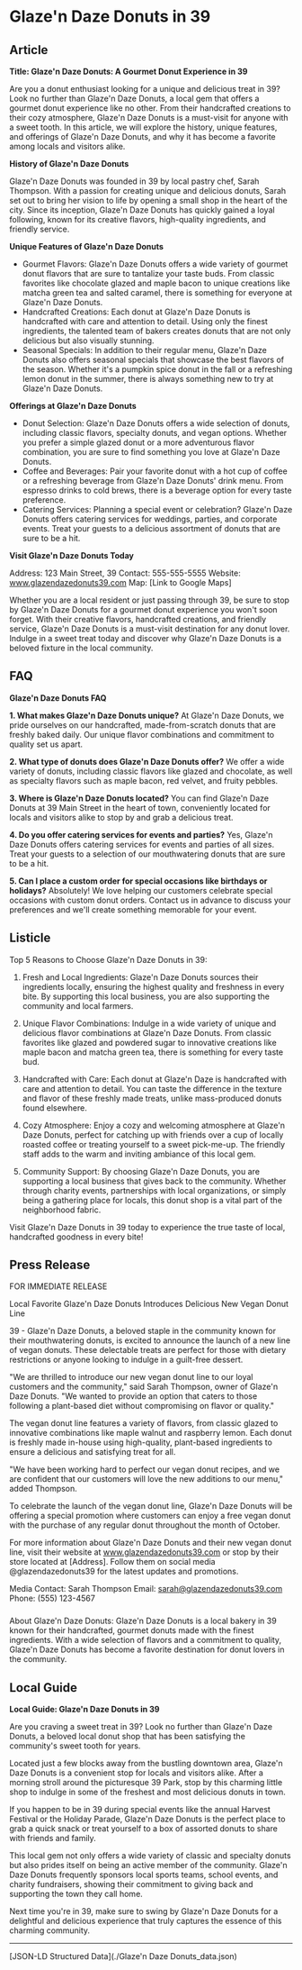 # Glaze'n Daze Donuts in 39

## Article
**Title: Glaze'n Daze Donuts: A Gourmet Donut Experience in 39**

Are you a donut enthusiast looking for a unique and delicious treat in 39? Look no further than Glaze'n Daze Donuts, a local gem that offers a gourmet donut experience like no other. From their handcrafted creations to their cozy atmosphere, Glaze'n Daze Donuts is a must-visit for anyone with a sweet tooth. In this article, we will explore the history, unique features, and offerings of Glaze'n Daze Donuts, and why it has become a favorite among locals and visitors alike.

**History of Glaze'n Daze Donuts**

Glaze'n Daze Donuts was founded in 39 by local pastry chef, Sarah Thompson. With a passion for creating unique and delicious donuts, Sarah set out to bring her vision to life by opening a small shop in the heart of the city. Since its inception, Glaze'n Daze Donuts has quickly gained a loyal following, known for its creative flavors, high-quality ingredients, and friendly service.

**Unique Features of Glaze'n Daze Donuts**

- Gourmet Flavors: Glaze'n Daze Donuts offers a wide variety of gourmet donut flavors that are sure to tantalize your taste buds. From classic favorites like chocolate glazed and maple bacon to unique creations like matcha green tea and salted caramel, there is something for everyone at Glaze'n Daze Donuts.
- Handcrafted Creations: Each donut at Glaze'n Daze Donuts is handcrafted with care and attention to detail. Using only the finest ingredients, the talented team of bakers creates donuts that are not only delicious but also visually stunning.
- Seasonal Specials: In addition to their regular menu, Glaze'n Daze Donuts also offers seasonal specials that showcase the best flavors of the season. Whether it's a pumpkin spice donut in the fall or a refreshing lemon donut in the summer, there is always something new to try at Glaze'n Daze Donuts.

**Offerings at Glaze'n Daze Donuts**

- Donut Selection: Glaze'n Daze Donuts offers a wide selection of donuts, including classic flavors, specialty donuts, and vegan options. Whether you prefer a simple glazed donut or a more adventurous flavor combination, you are sure to find something you love at Glaze'n Daze Donuts.
- Coffee and Beverages: Pair your favorite donut with a hot cup of coffee or a refreshing beverage from Glaze'n Daze Donuts' drink menu. From espresso drinks to cold brews, there is a beverage option for every taste preference.
- Catering Services: Planning a special event or celebration? Glaze'n Daze Donuts offers catering services for weddings, parties, and corporate events. Treat your guests to a delicious assortment of donuts that are sure to be a hit.

**Visit Glaze'n Daze Donuts Today**

Address: 123 Main Street, 39
Contact: 555-555-5555
Website: www.glazendazedonuts39.com
Map: [Link to Google Maps]

Whether you are a local resident or just passing through 39, be sure to stop by Glaze'n Daze Donuts for a gourmet donut experience you won't soon forget. With their creative flavors, handcrafted creations, and friendly service, Glaze'n Daze Donuts is a must-visit destination for any donut lover. Indulge in a sweet treat today and discover why Glaze'n Daze Donuts is a beloved fixture in the local community.

## FAQ
**Glaze'n Daze Donuts FAQ**

**1. What makes Glaze'n Daze Donuts unique?**
At Glaze'n Daze Donuts, we pride ourselves on our handcrafted, made-from-scratch donuts that are freshly baked daily. Our unique flavor combinations and commitment to quality set us apart.

**2. What type of donuts does Glaze'n Daze Donuts offer?**
We offer a wide variety of donuts, including classic flavors like glazed and chocolate, as well as specialty flavors such as maple bacon, red velvet, and fruity pebbles.

**3. Where is Glaze'n Daze Donuts located?**
You can find Glaze'n Daze Donuts at 39 Main Street in the heart of town, conveniently located for locals and visitors alike to stop by and grab a delicious treat.

**4. Do you offer catering services for events and parties?**
Yes, Glaze'n Daze Donuts offers catering services for events and parties of all sizes. Treat your guests to a selection of our mouthwatering donuts that are sure to be a hit.

**5. Can I place a custom order for special occasions like birthdays or holidays?**
Absolutely! We love helping our customers celebrate special occasions with custom donut orders. Contact us in advance to discuss your preferences and we'll create something memorable for your event.

## Listicle
Top 5 Reasons to Choose Glaze'n Daze Donuts in 39:

1. Fresh and Local Ingredients: Glaze'n Daze Donuts sources their ingredients locally, ensuring the highest quality and freshness in every bite. By supporting this local business, you are also supporting the community and local farmers.

2. Unique Flavor Combinations: Indulge in a wide variety of unique and delicious flavor combinations at Glaze'n Daze Donuts. From classic favorites like glazed and powdered sugar to innovative creations like maple bacon and matcha green tea, there is something for every taste bud.

3. Handcrafted with Care: Each donut at Glaze'n Daze is handcrafted with care and attention to detail. You can taste the difference in the texture and flavor of these freshly made treats, unlike mass-produced donuts found elsewhere.

4. Cozy Atmosphere: Enjoy a cozy and welcoming atmosphere at Glaze'n Daze Donuts, perfect for catching up with friends over a cup of locally roasted coffee or treating yourself to a sweet pick-me-up. The friendly staff adds to the warm and inviting ambiance of this local gem.

5. Community Support: By choosing Glaze'n Daze Donuts, you are supporting a local business that gives back to the community. Whether through charity events, partnerships with local organizations, or simply being a gathering place for locals, this donut shop is a vital part of the neighborhood fabric.

Visit Glaze'n Daze Donuts in 39 today to experience the true taste of local, handcrafted goodness in every bite!

## Press Release
FOR IMMEDIATE RELEASE

Local Favorite Glaze'n Daze Donuts Introduces Delicious New Vegan Donut Line

39 - Glaze'n Daze Donuts, a beloved staple in the community known for their mouthwatering donuts, is excited to announce the launch of a new line of vegan donuts. These delectable treats are perfect for those with dietary restrictions or anyone looking to indulge in a guilt-free dessert.

"We are thrilled to introduce our new vegan donut line to our loyal customers and the community," said Sarah Thompson, owner of Glaze'n Daze Donuts. "We wanted to provide an option that caters to those following a plant-based diet without compromising on flavor or quality."

The vegan donut line features a variety of flavors, from classic glazed to innovative combinations like maple walnut and raspberry lemon. Each donut is freshly made in-house using high-quality, plant-based ingredients to ensure a delicious and satisfying treat for all.

"We have been working hard to perfect our vegan donut recipes, and we are confident that our customers will love the new additions to our menu," added Thompson.

To celebrate the launch of the vegan donut line, Glaze'n Daze Donuts will be offering a special promotion where customers can enjoy a free vegan donut with the purchase of any regular donut throughout the month of October.

For more information about Glaze'n Daze Donuts and their new vegan donut line, visit their website at www.glazendazedonuts39.com or stop by their store located at [Address]. Follow them on social media @glazendazedonuts39 for the latest updates and promotions.

Media Contact:
Sarah Thompson
Email: sarah@glazendazedonuts39.com
Phone: (555) 123-4567

###

About Glaze'n Daze Donuts:
Glaze'n Daze Donuts is a local bakery in 39 known for their handcrafted, gourmet donuts made with the finest ingredients. With a wide selection of flavors and a commitment to quality, Glaze'n Daze Donuts has become a favorite destination for donut lovers in the community.

## Local Guide
**Local Guide: Glaze'n Daze Donuts in 39**

Are you craving a sweet treat in 39? Look no further than Glaze'n Daze Donuts, a beloved local donut shop that has been satisfying the community's sweet tooth for years.

Located just a few blocks away from the bustling downtown area, Glaze'n Daze Donuts is a convenient stop for locals and visitors alike. After a morning stroll around the picturesque 39 Park, stop by this charming little shop to indulge in some of the freshest and most delicious donuts in town.

If you happen to be in 39 during special events like the annual Harvest Festival or the Holiday Parade, Glaze'n Daze Donuts is the perfect place to grab a quick snack or treat yourself to a box of assorted donuts to share with friends and family.

This local gem not only offers a wide variety of classic and specialty donuts but also prides itself on being an active member of the community. Glaze'n Daze Donuts frequently sponsors local sports teams, school events, and charity fundraisers, showing their commitment to giving back and supporting the town they call home.

Next time you're in 39, make sure to swing by Glaze'n Daze Donuts for a delightful and delicious experience that truly captures the essence of this charming community.


---

[JSON-LD Structured Data](./Glaze'n Daze Donuts_data.json)
